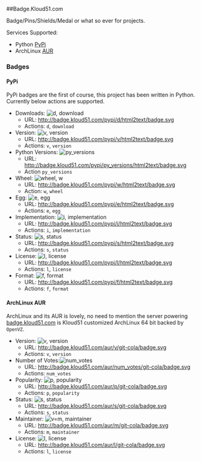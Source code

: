 ##Badge.Kloud51.com

Badge/Pins/Shields/Medal or what so ever for projects.

Services Supported:

* Python [PyPi](https://pypi.python.org/)
* ArchLinux [AUR](https://aur.archlinux.org/)


### Badges

#### PyPi

PyPi badges are the first of course, this project has been written in Python.
Currently below actions are supported.


* Downloads: ![d, download](http://badge.kloud51.com/pypi/d/html2text/badge.svg)
  * URL:  http://badge.kloud51.com/pypi/d/html2text/badge.svg
  * Actions: `d`, `download`
* Version: ![v, version](http://badge.kloud51.com/pypi/v/html2text/badge.svg)
  * URL: http://badge.kloud51.com/pypi/v/html2text/badge.svg
  * Actions: `v`, `version`
* Python Versions: ![py_versions](http://badge.kloud51.com/pypi/py_versions/html2text/badge.svg)
  * URL: http://badge.kloud51.com/pypi/py_versions/html2text/badge.svg
  * Action `py_versions`
* Wheel: ![wheel, w](http://badge.kloud51.com/pypi/w/html2text/badge.svg)
  * URL: http://badge.kloud51.com/pypi/w/html2text/badge.svg
  * Action: `w`, `wheel`
* Egg: ![e, egg](http://badge.kloud51.com/pypi/e/html2text/badge.svg)
  * URL: http://badge.kloud51.com/pypi/e/html2text/badge.svg
  * Actions: `e`, `egg`
* Implementation: ![i, implementation](http://badge.kloud51.com/pypi/i/html2text/badge.svg)
  * URL: http://badge.kloud51.com/pypi/i/html2text/badge.svg
  * Actions: `i`, `implementation`
* Status: ![s, status](http://badge.kloud51.com/pypi/s/html2text/badge.svg)
  * URL: http://badge.kloud51.com/pypi/s/html2text/badge.svg
  * Actions: `s`, `status`
* License: ![l, license](http://badge.kloud51.com/pypi/l/html2text/badge.svg) 
  * URL: http://badge.kloud51.com/pypi/l/html2text/badge.svg
  * Actions: `l`, `license`
* Format: ![f, format](http://badge.kloud51.com/pypi/f/html2text/badge.svg)
  * URL: http://badge.kloud51.com/pypi/f/html2text/badge.svg
  * Actions: `f`, `format`


#### ArchLinux AUR

ArchLinux and its AUR is lovely, no need to mention the server powering [badge.kloud51.com](http://badge.kloud51.com)
is Kloud51 customized ArchLinux 64 bit backed by `OpenVZ`.

* Version: ![v, version](http://badge.kloud51.com/aur/v/git-cola/badge.svg)
  * URL: http://badge.kloud51.com/aur/v/git-cola/badge.svg
  * Actions: `v`, `version`
* Number of Votes:![num_votes](http://badge.kloud51.com/aur/num_votes/git-cola/badge.svg)
  * URL: http://badge.kloud51.com/aur/num_votes/git-cola/badge.svg
  * Actions: `num_votes`
* Popularity: ![p, popularity](http://badge.kloud51.com/aur/p/git-cola/badge.svg)
  * URL: http://badge.kloud51.com/aur/p/git-cola/badge.svg
  * Actions: `p`, `popularity`
* Status: ![s, status](http://badge.kloud51.com/aur/s/git-cola/badge.svg)
  * URL: http://badge.kloud51.com/aur/s/git-cola/badge.svg
  * Actions: `s`, `status`
* Maintainer: ![v=m, maintainer](http://badge.kloud51.com/aur/m/git-cola/badge.svg)
  * URL: http://badge.kloud51.com/aur/m/git-cola/badge.svg
  * Actions: `m`, `maintainer`
* License: ![l, license](http://badge.kloud51.com/aur/l/git-cola/badge.svg)
  * URL: http://badge.kloud51.com/aur/l/git-cola/badge.svg
  * Actions: `l`, `license`
